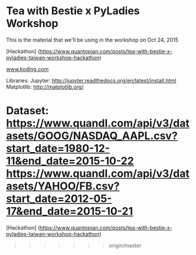 # Tea with Bestie x PyLadies Workshop


This is the material that we'll be using in the workshop on Oct 24, 2015

[Hackathon] (https://www.quantopian.com/posts/tea-with-bestie-x-pyladies-taiwan-workshop-hackathon)


www.koding.com

Libraries:
Jupyter: http://jupyter.readthedocs.org/en/latest/install.html
Matplotlib: http://matplotlib.org/

Dataset:
https://www.quandl.com/api/v3/datasets/GOOG/NASDAQ_AAPL.csv?start_date=1980-12-11&end_date=2015-10-22
https://www.quandl.com/api/v3/datasets/YAHOO/FB.csv?start_date=2012-05-17&end_date=2015-10-21
=======
[Hackathon] (https://www.quantopian.com/posts/tea-with-bestie-x-pyladies-taiwan-workshop-hackathon)
>>>>>>> origin/master
